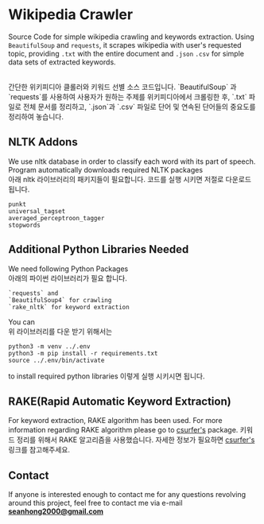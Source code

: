 # Wikipedia Crawler
Source Code for simple wikipedia crawling and keywords extraction.
Using `BeautifulSoup` and `requests`, it scrapes wikipedia with user's requested topic, providing `.txt` with the entire document and `.json` `.csv` for simple data sets of extracted keywords.

</br>
간단한 위키피디아 클롤러와 키워드 선별 소스 코드입니다.
`BeautifulSoup` 과 `requests`를 사용하여 사용자가 원하는 주제를 위키피디아에서 크롤링한 후, `.txt` 파일로 전체 문서를 정리하고, `.json`과 `.csv` 파일로 단어 및 연속된 단어들의 중요도를 정리하여 놓습니다.

## NLTK Addons
We use nltk database in order to classify each word with its part of speech.</br >
Program automatically downloads required NLTK packages </br > 
아래 nltk 라이브러리의 패키지들이 필요합니다.
코드를 실행 시키면 저절로 다운로드 됩니다.
```
punkt
universal_tagset
averaged_perceptroon_tagger
stopwords
```

## Additional Python Libraries Needed
We need following Python Packages</br > 
아래의 파이썬 라이브러리가 필요 합니다.</br>
```
`requests` and
`BeautifulSoup4` for crawling
`rake_nltk` for keyword extraction
```
You can </br > 
위 라이브러리를 다운 받기 위해서는 
```
python3 -m venv ../.env
python3 -m pip install -r requirements.txt
source ../.env/bin/activate
```
to install required python libraries
이렇게 실행 시키시면 됩니다.

## RAKE(Rapid Automatic Keyword Extraction)
For keyword extraction, RAKE algorithm has been used.
For more information regarding RAKE algorithm please go to
[csurfer's](https://github.com/csurfer/rake_nltk) package.
키워드 정리를 위해서 RAKE 알고리즘을 사용했습니다. 
자세한 정보가 필요하면 [csurfer's](https://github.com/csurfer/rake_nltk) 링크를 참고해주세요.

## Contact 

If anyone is interested enough to contact me for any questions revolving around 
this project, feel free to contact me via e-mail **seanhong2000@gmail.com**

